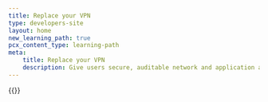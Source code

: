 ```yaml
---
title: Replace your VPN
type: developers-site
layout: home
new_learning_path: true
pcx_content_type: learning-path
meta:
    title: Replace your VPN
    description: Give users secure, auditable network and application access.
---
```


{{<learning-path file="replace-vpn.json">}}